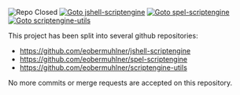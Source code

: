 ![Repo Closed](https://badgen.net/badge/repo/closed/red)
[![Goto jshell-scriptengine](https://badgen.net/badge/goto/jshell-scriptengine/blue)](https://github.com/eobermuhlner/jshell-scriptengine)
[![Goto spel-scriptengine](https://badgen.net/badge/goto/spel-scriptengine/blue)](https://github.com/eobermuhlner/spel-scriptengine)
[![Goto scriptengine-utils](https://badgen.net/badge/goto/scriptengine-utils/blue)](https://github.com/eobermuhlner/scriptengine-utils)

This project has been split into several github repositories:
- https://github.com/eobermuhlner/jshell-scriptengine
- https://github.com/eobermuhlner/spel-scriptengine
- https://github.com/eobermuhlner/scriptengine-utils

No more commits or merge requests are accepted on this repository.
